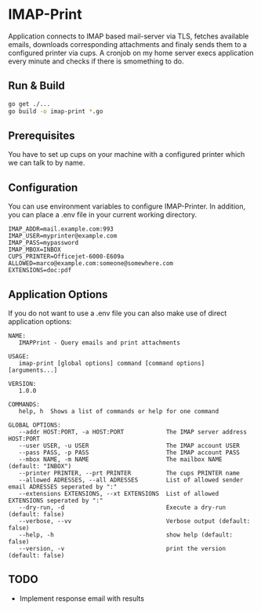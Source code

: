 # IMAP-Print

Application connects to IMAP based mail-server via TLS, fetches available emails, downloads corresponding attachments
and finaly sends them to a configured printer via cups. A cronjob on my home server execs application every minute and
checks if there is smomething to do.

## Run & Build

```bash
go get ./...
go build -o imap-print *.go
```

## Prerequisites

You have to set up cups on your machine with a configured printer which we can talk to by name.

## Configuration

You can use environment variables to configure IMAP-Printer. In addition, you can place a .env file in your current
working directory.

```
IMAP_ADDR=mail.example.com:993
IMAP_USER=myprinter@example.com
IMAP_PASS=mypassword
IMAP_MBOX=INBOX
CUPS_PRINTER=Officejet-6000-E609a
ALLOWED=marco@example.com:someone@somewhere.com
EXTENSIONS=doc:pdf
```

## Application Options

If you do not want to use a .env file you can also make use of direct application options:

```
NAME:
   IMAPPrint - Query emails and print attachments

USAGE:
   imap-print [global options] command [command options] [arguments...]

VERSION:
   1.0.0

COMMANDS:
   help, h  Shows a list of commands or help for one command

GLOBAL OPTIONS:
   --addr HOST:PORT, -a HOST:PORT            The IMAP server address HOST:PORT
   --user USER, -u USER                      The IMAP account USER
   --pass PASS, -p PASS                      The IMAP account PASS
   --mbox NAME, -m NAME                      The mailbox NAME (default: "INBOX")
   --printer PRINTER, --prt PRINTER          The cups PRINTER name
   --allowed ADRESSES, --all ADRESSES        List of allowed sender email ADRESSES seperated by ":"
   --extensions EXTENSIONS, --xt EXTENSIONS  List of allowed EXTENSIONS seperated by ":"
   --dry-run, -d                             Execute a dry-run (default: false)
   --verbose, --vv                           Verbose output (default: false)
   --help, -h                                show help (default: false)
   --version, -v                             print the version (default: false)

```

## TODO

 * Implement response email with results
